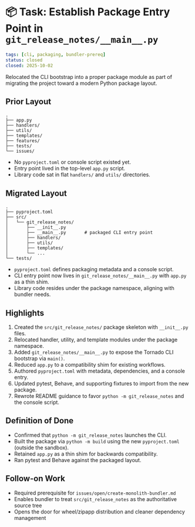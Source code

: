 # 📦 Task: Establish Package Entry Point in `git_release_notes/__main__.py`

```yaml
tags: [cli, packaging, bundler-prereq]
status: closed
closed: 2025-10-02
```

Relocated the CLI bootstrap into a proper package module as part of migrating the
project toward a modern Python package layout.

## Prior Layout

```
.
├── app.py
├── handlers/
├── utils/
├── templates/
├── features/
├── tests/
└── issues/
```

- No `pyproject.toml` or console script existed yet.
- Entry point lived in the top-level `app.py` script.
- Library code sat in flat `handlers/` and `utils/` directories.

## Migrated Layout

```
.
├── pyproject.toml
├── src/
│   └── git_release_notes/
│       ├── __init__.py
│       ├── __main__.py       # packaged CLI entry point
│       ├── handlers/
│       ├── utils/
│       ├── templates/
│       └── ...
└── tests/
```

- `pyproject.toml` defines packaging metadata and a console script.
- CLI entry point now lives in `git_release_notes/__main__.py` with `app.py` as a thin shim.
- Library code resides under the package namespace, aligning with bundler needs.

## Highlights

1. Created the `src/git_release_notes/` package skeleton with `__init__.py` files.
2. Relocated handler, utility, and template modules under the package namespace.
3. Added `git_release_notes/__main__.py` to expose the Tornado CLI bootstrap via `main()`.
4. Reduced `app.py` to a compatibility shim for existing workflows.
5. Authored `pyproject.toml` with metadata, dependencies, and a console entry.
6. Updated pytest, Behave, and supporting fixtures to import from the new package.
7. Rewrote README guidance to favor `python -m git_release_notes` and the console script.

## Definition of Done

- Confirmed that `python -m git_release_notes` launches the CLI.
- Built the package via `python -m build` using the new `pyproject.toml` (outside the sandbox).
- Retained `app.py` as a thin shim for backwards compatibility.
- Ran pytest and Behave against the packaged layout.

## Follow-on Work

- Required prerequisite for `issues/open/create-monolith-bundler.md`
- Enables bundler to treat `src/git_release_notes` as the authoritative source tree
- Opens the door for wheel/zipapp distribution and cleaner dependency management

